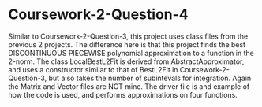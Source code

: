 # Coursework-2-Question-4
Similar to Coursework-2-Question-3, this project uses class files from the previous 2 projects. The difference here is that this project finds the best DISCONTINUOUS PIECEWISE polynomial approximation to a function in the 2-norm.
The class LocalBestL2Fit is derived from AbstractApproximator, and uses a constructor similar to that of BestL2Fit in Coursework-2-Question-3, but also takes the number of subintevals for integration.
Again the Matrix and Vector files are NOT mine.
The driver file is and example of how the code is used, and performs approximations on four functions.
